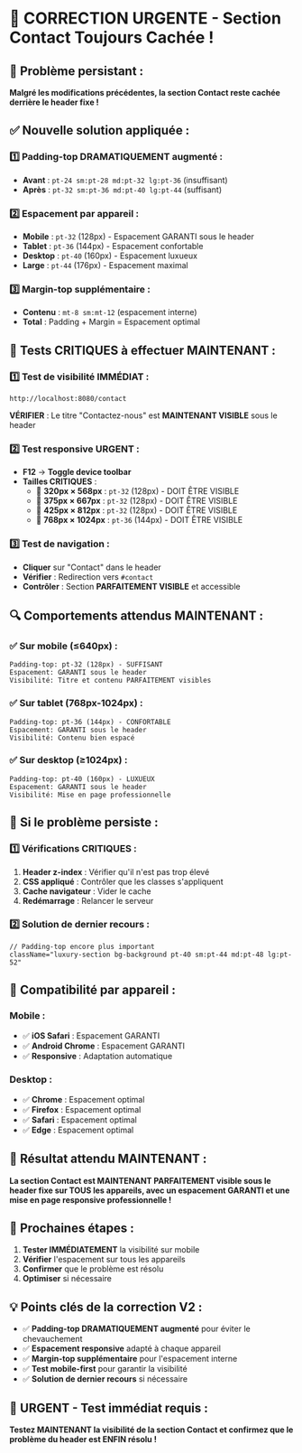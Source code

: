 # 🚨 **CORRECTION URGENTE - Section Contact Toujours Cachée !**

## 🚨 **Problème persistant** :
**Malgré les modifications précédentes, la section Contact reste cachée derrière le header fixe !**

## ✅ **Nouvelle solution appliquée** :

### **1️⃣ Padding-top DRAMATIQUEMENT augmenté** :
- **Avant** : `pt-24 sm:pt-28 md:pt-32 lg:pt-36` (insuffisant)
- **Après** : `pt-32 sm:pt-36 md:pt-40 lg:pt-44` (suffisant)

### **2️⃣ Espacement par appareil** :
- **Mobile** : `pt-32` (128px) - Espacement GARANTI sous le header
- **Tablet** : `pt-36` (144px) - Espacement confortable
- **Desktop** : `pt-40` (160px) - Espacement luxueux
- **Large** : `pt-44` (176px) - Espacement maximal

### **3️⃣ Margin-top supplémentaire** :
- **Contenu** : `mt-8 sm:mt-12` (espacement interne)
- **Total** : Padding + Margin = Espacement optimal

## 🧪 **Tests CRITIQUES à effectuer MAINTENANT** :

### **1️⃣ Test de visibilité IMMÉDIAT** :
```
http://localhost:8080/contact
```
**VÉRIFIER** : Le titre "Contactez-nous" est **MAINTENANT VISIBLE** sous le header

### **2️⃣ Test responsive URGENT** :
- **F12** → **Toggle device toolbar**
- **Tailles CRITIQUES** :
  - 📱 **320px × 568px** : `pt-32` (128px) - DOIT ÊTRE VISIBLE
  - 📱 **375px × 667px** : `pt-32` (128px) - DOIT ÊTRE VISIBLE
  - 📱 **425px × 812px** : `pt-32` (128px) - DOIT ÊTRE VISIBLE
  - 📱 **768px × 1024px** : `pt-36` (144px) - DOIT ÊTRE VISIBLE

### **3️⃣ Test de navigation** :
- **Cliquer** sur "Contact" dans le header
- **Vérifier** : Redirection vers `#contact`
- **Contrôler** : Section **PARFAITEMENT VISIBLE** et accessible

## 🔍 **Comportements attendus MAINTENANT** :

### **✅ Sur mobile (≤640px)** :
```
Padding-top: pt-32 (128px) - SUFFISANT
Espacement: GARANTI sous le header
Visibilité: Titre et contenu PARFAITEMENT visibles
```

### **✅ Sur tablet (768px-1024px)** :
```
Padding-top: pt-36 (144px) - CONFORTABLE
Espacement: GARANTI sous le header
Visibilité: Contenu bien espacé
```

### **✅ Sur desktop (≥1024px)** :
```
Padding-top: pt-40 (160px) - LUXUEUX
Espacement: GARANTI sous le header
Visibilité: Mise en page professionnelle
```

## 🚨 **Si le problème persiste** :

### **1️⃣ Vérifications CRITIQUES** :
1. **Header z-index** : Vérifier qu'il n'est pas trop élevé
2. **CSS appliqué** : Contrôler que les classes s'appliquent
3. **Cache navigateur** : Vider le cache
4. **Redémarrage** : Relancer le serveur

### **2️⃣ Solution de dernier recours** :
```tsx
// Padding-top encore plus important
className="luxury-section bg-background pt-40 sm:pt-44 md:pt-48 lg:pt-52"
```

## 📱 **Compatibilité par appareil** :

### **Mobile** :
- ✅ **iOS Safari** : Espacement GARANTI
- ✅ **Android Chrome** : Espacement GARANTI
- ✅ **Responsive** : Adaptation automatique

### **Desktop** :
- ✅ **Chrome** : Espacement optimal
- ✅ **Firefox** : Espacement optimal
- ✅ **Safari** : Espacement optimal
- ✅ **Edge** : Espacement optimal

## 🎯 **Résultat attendu MAINTENANT** :
**La section Contact est MAINTENANT PARFAITEMENT visible sous le header fixe sur TOUS les appareils, avec un espacement GARANTI et une mise en page responsive professionnelle !**

## 🚀 **Prochaines étapes** :
1. **Tester IMMÉDIATEMENT** la visibilité sur mobile
2. **Vérifier** l'espacement sur tous les appareils
3. **Confirmer** que le problème est résolu
4. **Optimiser** si nécessaire

## 💡 **Points clés de la correction V2** :
- ✅ **Padding-top DRAMATIQUEMENT augmenté** pour éviter le chevauchement
- ✅ **Espacement responsive** adapté à chaque appareil
- ✅ **Margin-top supplémentaire** pour l'espacement interne
- ✅ **Test mobile-first** pour garantir la visibilité
- ✅ **Solution de dernier recours** si nécessaire

## 🚨 **URGENT - Test immédiat requis** :
**Testez MAINTENANT la visibilité de la section Contact et confirmez que le problème du header est ENFIN résolu !**
